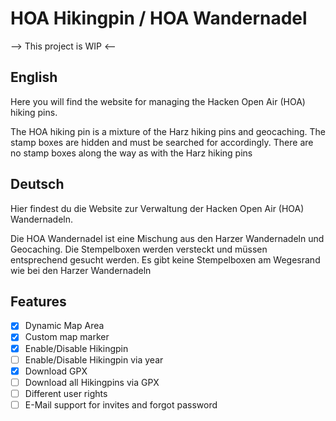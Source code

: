 # HOA Hikingpin / HOA Wandernadel

--> This project is WIP <--

## English
Here you will find the website for managing the Hacken Open Air (HOA) hiking pins.

The HOA hiking pin is a mixture of the Harz hiking pins and geocaching.
The stamp boxes are hidden and must be searched for accordingly. There are no stamp boxes along the way as with the Harz hiking pins


## Deutsch
Hier findest du die Website zur Verwaltung der Hacken Open Air (HOA) Wandernadeln.

Die HOA Wandernadel ist eine Mischung aus den Harzer Wandernadeln und Geocaching.
Die Stempelboxen werden versteckt und müssen entsprechend gesucht werden. Es gibt keine Stempelboxen am Wegesrand wie bei den Harzer Wandernadeln

## Features
- [x] Dynamic Map Area
- [x] Custom map marker
- [x] Enable/Disable Hikingpin
- [ ] Enable/Disable Hikingpin via year
- [x] Download GPX
- [ ] Download all Hikingpins via GPX
- [ ] Different user rights
- [ ] E-Mail support for invites and forgot password